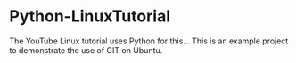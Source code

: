 # Python-LinuxTutorial
The YouTube Linux tutorial uses Python for this...
This is an example project to demonstrate the use of GIT on Ubuntu.
